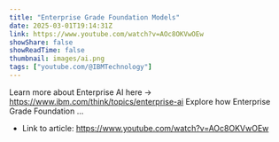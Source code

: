 ```yaml
---
title: "Enterprise Grade Foundation Models"
date: 2025-03-01T19:14:31Z
link: https://www.youtube.com/watch?v=AOc8OKVwOEw
showShare: false
showReadTime: false
thumbnail: images/ai.png
tags: ["youtube.com/@IBMTechnology"]
---
```

Learn more about Enterprise AI here → https://www.ibm.com/think/topics/enterprise-ai Explore how Enterprise Grade Foundation ...

- Link to article: https://www.youtube.com/watch?v=AOc8OKVwOEw